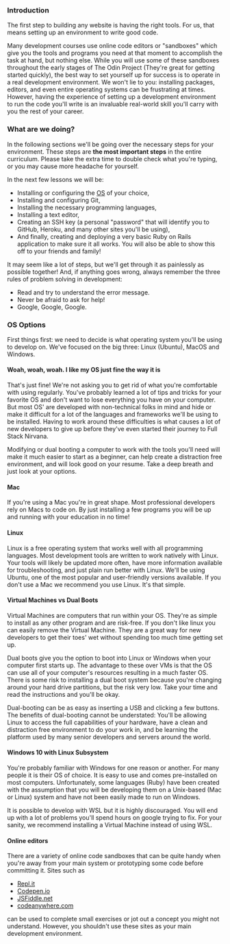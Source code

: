 ### Introduction

The first step to building any website is having the right tools. For us, that means setting up an environment to write good code.

Many development courses use online code editors or "sandboxes" which give you the tools and programs you need at that moment to accomplish the task at hand, but nothing else. While you will use some of these sandboxes throughout the early stages of The Odin Project (They're great for getting started quickly), the best way to set yourself up for success is to operate in a real development environment. We won't lie to you: installing packages, editors, and even entire operating systems can be frustrating at times. However, having the experience of setting up a development environment to run the code you'll write is an invaluable real-world skill you'll carry with you the rest of your career.

### What are we doing?

In the following sections we'll be going over the necessary steps for your environment. These steps are **the most important steps** in the entire curriculum.  Please take the extra time to double check what you're typing, or you may cause more headache for yourself. 

In the next few lessons we will be:

* Installing or configuring the [OS](https://en.wikipedia.org/wiki/Operating_system) of your choice,
* Installing and configuring Git,
* Installing the necessary programming languages,
* Installing a text editor,
* Creating an SSH key (a personal "password" that will identify you to GitHub, Heroku, and many other sites you'll be using),
* And finally, creating and deploying a very basic Ruby on Rails application to make sure it all works. You will also be able to show this off to your friends and family!

It may seem like a lot of steps, but we'll get through it as painlessly as possible together! And, if anything goes wrong, always remember the three rules of problem solving in development:

* Read and try to understand the error message.
* Never be afraid to ask for help!
* Google, Google, Google.

### OS Options

First things first: we need to decide is what operating system you'll be using to develop on. We've focused on the big three: Linux (Ubuntu), MacOS and Windows.

#### Woah, woah, woah. I like my OS just fine the way it is

That's just fine! We're not asking you to get rid of what you're comfortable with using regularly. You've probably learned a lot of tips and tricks for your favorite OS and don't want to lose everything you have on your computer. But most OS' are developed with non-technical folks in mind and hide or make it difficult for a lot of the languages and frameworks we'll be using to be installed. Having to work around these difficulties is what causes a lot of new developers to give up before they've even started their journey to Full Stack Nirvana. 

Modifying or dual booting a computer to work with the tools you'll need will make it much easier to start as a beginner, can help create a distraction free environment, and will look good on your resume. Take a deep breath and just look at your options.

#### Mac

If you're using a Mac you're in great shape.  Most professional developers rely on Macs to code on. By just installing a few programs you will be up and running with your education in no time!

#### Linux

Linux is a free operating system that works well with all programming languages. Most development tools are written to work natively with Linux. Your tools will likely be updated more often, have more information available for troubleshooting, and just plain run better with Linux. We'll be using Ubuntu, one of the most popular and user-friendly versions available. If you don't use a Mac we recommend you use Linux. It's that simple.

#### Virtual Machines vs Dual Boots

Virtual Machines are computers that run within your OS. They're as simple to install as any other program and are risk-free. If you don't like linux you can easily remove the Virtual Machine. They are a great way for new developers to get their toes' wet without spending too much time getting set up.

Dual boots give you the option to boot into Linux or Windows when your computer first starts up.  The advantage to these over VMs is that the OS can use all of your computer's resources resulting in a much faster OS. There is some risk to installing a dual boot system because you're changing around your hard drive partitions, but the risk very low. Take your time and read the instructions and you'll be okay.

Dual-booting can be as easy as inserting a USB and clicking a few buttons. The benefits of dual-booting cannot be understated: You'll be allowing Linux to access the full capabilities of your hardware, have a clean and distraction free environment to do your work in, and be learning the platform used by many senior developers and servers around the world.

#### Windows 10 with Linux Subsystem

You're probably familiar with Windows for one reason or another. For many people it is their OS of choice. It is easy to use and comes pre-installed on most computers. Unfortunately, some languages (Ruby) have been created with the assumption that you will be developing them on a Unix-based (Mac or Linux) system and have not been easily made to run on Windows.

It is possible to develop with WSL but it is highly discouraged. You will end up with a lot of problems you'll spend hours on google trying to fix.  For your sanity, we recommend installing a Virtual Machine instead of using WSL.

#### Online editors

There are a variety of online code sandboxes that can be quite handy when you're away from your main system or prototyping some code before committing it. Sites such as

* [Repl.it](https://repl.it/)
* [Codepen.io](https://codepen.io/)
* [JSFiddle.net](https://jsfiddle.net/)
* [codeanywhere.com](https://codeanywhere.com/)

can be used to complete small exercises or jot out a concept you might not understand. However, you shouldn't use these sites as your main development environment.
